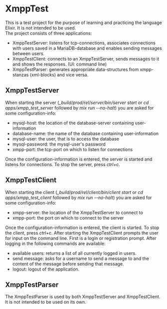 # XmppTest

This is a test project for the purpose of learning and practicing the language Elixir.
It is not intended to be used.  
The project consists of three applications:
+ XmppTestServer: listens for tcp-connections, associates connections with users
saved in a MariaDB-database and enables sending messages between users.
+ XmppTestClient: connects to an XmppTestServer, sends messages to it and shows
the responses. (UI: command line)
+ XmppTestParser: generates appropriate data-structures from xmpp-stanzas (xml-blocks)
and vice versa.

## XmppTestServer

When starting the server (*\_build/prod/rel/server/bin/server start* or
  *cd apps/xmpp_test_server* followed by *mix run --no-halt*) you are asked for
  some configuration-info:
+ mysql-host: the location of the database-server containing user-information
+ database-name: the name of the database containing user-information
+ mysql-user: the user, that is to access the database
+ mysql-password: the mysql-user's password
+ xmpp-port: the tcp-port on which to listen for connections  

Once the configuration-information is entered, the server is started and listens
for connections. To stop the server, press *ctrl+c*.

## XmppTestClient

When starting the client (*\_build/prod/rel/client/bin/client start* or
  *cd apps/xmpp_test_client* followed by *mix run --no-halt*) you are asked for
  some configuration-info:
+ xmpp-server: the location of the XmppTestServer to connect to
+ xmpp-port: the port on which to connect to the server  

Once the configuration-information is entered, the client is started. To stop the
client, press *ctrl+c*.
After starting the XmppTestClient prompts the user for input on the command line.
First is a login or registration prompt. After logging in the following commands
are available:
+ available users: returns a list of all currently logged in users.
+ send message: asks for a username to send a message to and the content of the
message before sending that message.
+ logout: logout of the application.

## XmppTestParser

The XmppTestParser is used by both XmppTestServer and XmppTestClient. It is not
intended to be used on its own.
